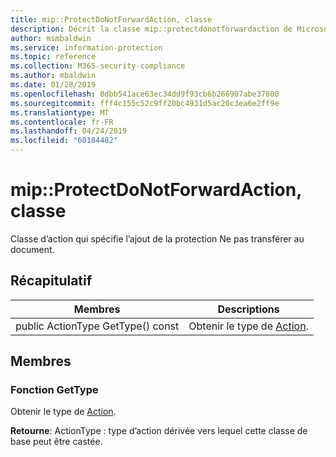 ```yaml
---
title: mip::ProtectDoNotForwardAction, classe
description: Décrit la classe mip::protectdonotforwardaction de Microsoft Information Protection (MIP) SDK.
author: msmbaldwin
ms.service: information-protection
ms.topic: reference
ms.collection: M365-security-compliance
ms.author: mbaldwin
ms.date: 01/28/2019
ms.openlocfilehash: 8dbb541ace63ec34dd9f93cb6b266907abe37800
ms.sourcegitcommit: fff4c155c52c9ff20bc4931d5ac20c3ea6e2ff9e
ms.translationtype: MT
ms.contentlocale: fr-FR
ms.lasthandoff: 04/24/2019
ms.locfileid: "60184482"
---
```

# <a name="class-mipprotectdonotforwardaction"></a>mip::ProtectDoNotForwardAction, classe 
Classe d’action qui spécifie l’ajout de la protection Ne pas transférer au document.
  
## <a name="summary"></a>Récapitulatif
 Membres                        | Descriptions                                
--------------------------------|---------------------------------------------
public ActionType GetType() const  |  Obtenir le type de [Action](class_mip_action.md).

## <a name="members"></a>Membres


### <a name="gettype-function"></a>Fonction GetType
Obtenir le type de [Action](class_mip_action.md).

  
**Retourne**: ActionType : type d’action dérivée vers lequel cette classe de base peut être castée.
